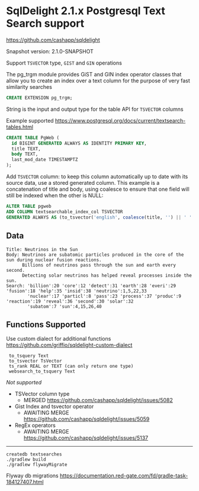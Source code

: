 # SqlDelight 2.1.x Postgresql Text Search support 

https://github.com/cashapp/sqldelight

Snapshot version: 2.1.0-SNAPSHOT

Support `TSVECTOR` type, `GIST` and `GIN` operations

The pg_trgm module provides GiST and GIN index operator classes that allow you to create an index over a text column for the purpose of very fast similarity searches

```sql
CREATE EXTENSION pg_trgm;
```

String is the input and output type for the table API for `TSVECTOR` columns

Example supported https://www.postgresql.org/docs/current/textsearch-tables.html

```sql
CREATE TABLE PgWeb (
  id BIGINT GENERATED ALWAYS AS IDENTITY PRIMARY KEY,
  title TEXT,
  body TEXT,
  last_mod_date TIMESTAMPTZ
);
```

Add `TSVECTOR` column: to keep this column automatically up to date with its source data, use a stored generated column.
This example is a concatenation of title and body, using coalesce to ensure that one field will still be indexed when the other is NULL:

```sql
ALTER TABLE pgweb
ADD COLUMN textsearchable_index_col TSVECTOR
GENERATED ALWAYS AS (to_tsvector('english', coalesce(title, '') || ' ' || coalesce(body, ''))) STORED;
```

## Data 

```
Title: Neutrinos in the Sun
Body: Neutrinos are subatomic particles produced in the core of the sun during nuclear fusion reactions.
      Billions of neutrinos pass through the sun and earth every second.
      Detecting solar neutrinos has helped reveal processes inside the sun. 
Search: 'billion':20 'core':12 'detect':31 'earth':28 'everi':29 'fusion':18 'help':35 'insid':38 'neutrino':1,5,22,33 
        'nuclear':17 'particl':8 'pass':23 'process':37 'produc':9 'reaction':19 'reveal':36 'second':30 'solar':32 
        'subatom':7 'sun':4,15,26,40
```

## Functions Supported 

Use custom dialect for additional functions https://github.com/griffio/sqldelight-custom-dialect

```
 to_tsquery Text
 to_tsvector TsVector
 ts_rank REAL or TEXT (can only return one type)
 websearch_to_tsquery Text
```

*Not supported*

* TSVector column type
  * MERGED https://github.com/cashapp/sqldelight/issues/5082
* Gist Index and tsvector operator
  * AWAITING MERGE https://github.com/cashapp/sqldelight/issues/5059 
* RegEx operators
  * AWAITING MERGE https://github.com/cashapp/sqldelight/issues/5137

----

```shell
createdb textsearches
./gradlew build
./gradlew flywayMigrate
```

Flyway db migrations
https://documentation.red-gate.com/fd/gradle-task-184127407.html
